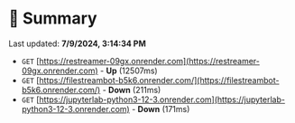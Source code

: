 # 📖 Summary
Last updated: **7/9/2024, 3:14:34 PM**

- `GET` [https://restreamer-09gx.onrender.com](https://restreamer-09gx.onrender.com) - **Up** (12507ms)
- `GET` [https://filestreambot-b5k6.onrender.com/](https://filestreambot-b5k6.onrender.com/) - **Down** (211ms)
- `GET` [https://jupyterlab-python3-12-3.onrender.com](https://jupyterlab-python3-12-3.onrender.com) - **Down** (171ms)

